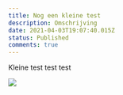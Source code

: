 ```yaml
---
title: Nog een kleine test
description: Omschrijving
date: 2021-04-03T19:07:40.015Z
status: Published
comments: true
---
```

Kleine test test test

![](https://ucarecdn.com/68dc75b4-f835-4a5b-b359-3796b8eb04a1/)
